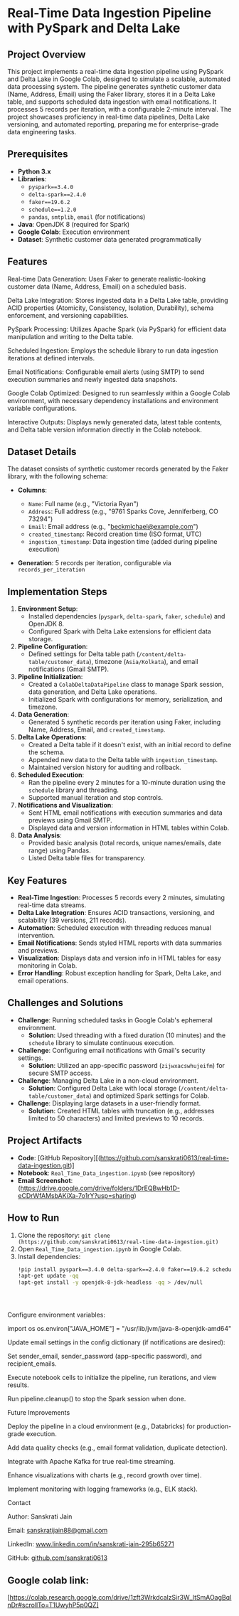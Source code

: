 # Real-Time Data Ingestion Pipeline with PySpark and Delta Lake

## Project Overview
This project implements a real-time data ingestion pipeline using PySpark and Delta Lake in Google Colab, designed to simulate a scalable, automated data processing system. The pipeline generates synthetic customer data (Name, Address, Email) using the Faker library, stores it in a Delta Lake table, and supports scheduled data ingestion with email notifications. It processes 5 records per iteration, with a configurable 2-minute interval. The project showcases proficiency in real-time data pipelines, Delta Lake versioning, and automated reporting, preparing me for enterprise-grade data engineering tasks.

## Prerequisites
- **Python 3.x**
- **Libraries**:
  - `pyspark==3.4.0`
  - `delta-spark==2.4.0`
  - `faker==19.6.2`
  - `schedule==1.2.0`
  - `pandas`, `smtplib`, `email` (for notifications)
- **Java**: OpenJDK 8 (required for Spark)
- **Google Colab**: Execution environment
- **Dataset**: Synthetic customer data generated programmatically

## Features
Real-time Data Generation: Uses Faker to generate realistic-looking customer data (Name, Address, Email) on a scheduled basis.

Delta Lake Integration: Stores ingested data in a Delta Lake table, providing ACID properties (Atomicity, Consistency, Isolation, Durability), schema enforcement, and versioning capabilities.

PySpark Processing: Utilizes Apache Spark (via PySpark) for efficient data manipulation and writing to the Delta table.

Scheduled Ingestion: Employs the schedule library to run data ingestion iterations at defined intervals.

Email Notifications: Configurable email alerts (using SMTP) to send execution summaries and newly ingested data snapshots.

Google Colab Optimized: Designed to run seamlessly within a Google Colab environment, with necessary dependency installations and environment variable configurations.

Interactive Outputs: Displays newly generated data, latest table contents, and Delta table version information directly in the Colab notebook.

## Dataset Details
The dataset consists of synthetic customer records generated by the Faker library, with the following schema:
- **Columns**:
  - `Name`: Full name (e.g., "Victoria Ryan")
  - `Address`: Full address (e.g., "9761 Sparks Cove, Jenniferberg, CO 73294")
  - `Email`: Email address (e.g., "beckmichael@example.com")
  - `created_timestamp`: Record creation time (ISO format, UTC)
  - `ingestion_timestamp`: Data ingestion time (added during pipeline execution)

- **Generation**: 5 records per iteration, configurable via `records_per_iteration`

## Implementation Steps
1. **Environment Setup**:
   - Installed dependencies (`pyspark`, `delta-spark`, `faker`, `schedule`) and OpenJDK 8.
   - Configured Spark with Delta Lake extensions for efficient data storage.
2. **Pipeline Configuration**:
   - Defined settings for Delta table path (`/content/delta-table/customer_data`), timezone (`Asia/Kolkata`), and email notifications (Gmail SMTP).
3. **Pipeline Initialization**:
   - Created a `ColabDeltaDataPipeline` class to manage Spark session, data generation, and Delta Lake operations.
   - Initialized Spark with configurations for memory, serialization, and timezone.
4. **Data Generation**:
   - Generated 5 synthetic records per iteration using Faker, including Name, Address, Email, and `created_timestamp`.
5. **Delta Lake Operations**:
   - Created a Delta table if it doesn't exist, with an initial record to define the schema.
   - Appended new data to the Delta table with `ingestion_timestamp`.
   - Maintained version history for auditing and rollback.
6. **Scheduled Execution**:
   - Ran the pipeline every 2 minutes for a 10-minute duration using the `schedule` library and threading.
   - Supported manual iteration and stop controls.
7. **Notifications and Visualization**:
   - Sent HTML email notifications with execution summaries and data previews using Gmail SMTP.
   - Displayed data and version information in HTML tables within Colab.
8. **Data Analysis**:
   - Provided basic analysis (total records, unique names/emails, date range) using Pandas.
   - Listed Delta table files for transparency.

## Key Features
- **Real-Time Ingestion**: Processes 5 records every 2 minutes, simulating real-time data streams.
- **Delta Lake Integration**: Ensures ACID transactions, versioning, and scalability (39 versions, 211 records).
- **Automation**: Scheduled execution with threading reduces manual intervention.
- **Email Notifications**: Sends styled HTML reports with data summaries and previews.
- **Visualization**: Displays data and version info in HTML tables for easy monitoring in Colab.
- **Error Handling**: Robust exception handling for Spark, Delta Lake, and email operations.

## Challenges and Solutions
- **Challenge**: Running scheduled tasks in Google Colab's ephemeral environment.
  - **Solution**: Used threading with a fixed duration (10 minutes) and the `schedule` library to simulate continuous execution.
- **Challenge**: Configuring email notifications with Gmail's security settings.
  - **Solution**: Utilized an app-specific password (`zijwxacswhujeifm`) for secure SMTP access.
- **Challenge**: Managing Delta Lake in a non-cloud environment.
  - **Solution**: Configured Delta Lake with local storage (`/content/delta-table/customer_data`) and optimized Spark settings for Colab.
- **Challenge**: Displaying large datasets in a user-friendly format.
  - **Solution**: Created HTML tables with truncation (e.g., addresses limited to 50 characters) and limited previews to 10 records.

## Project Artifacts
- **Code**: [GitHub Repository][(https://github.com/sanskrati0613/real-time-data-ingestion.git)]
- **Notebook**: `Real_Time_Data_ingestion.ipynb` (see repository)
- **Email Screenshot**: (https://drive.google.com/drive/folders/1DrEQBwHb1D-eCDrWfAMsbAKiXa-7o1rY?usp=sharing)

## How to Run
1. Clone the repository: `git clone (https://github.com/sanskrati0613/real-time-data-ingestion.git)`
2. Open `Real_Time_Data_ingestion.ipynb` in Google Colab.
3. Install dependencies:
   ```bash
   !pip install pyspark==3.4.0 delta-spark==2.4.0 faker==19.6.2 schedule==1.2.0
   !apt-get update -qq
   !apt-get install -y openjdk-8-jdk-headless -qq > /dev/null





Configure environment variables:

import os
os.environ["JAVA_HOME"] = "/usr/lib/jvm/java-8-openjdk-amd64"



Update email settings in the config dictionary (if notifications are desired):





Set sender_email, sender_password (app-specific password), and recipient_emails.



Execute notebook cells to initialize the pipeline, run iterations, and view results.



Run pipeline.cleanup() to stop the Spark session when done.

Future Improvements





Deploy the pipeline in a cloud environment (e.g., Databricks) for production-grade execution.



Add data quality checks (e.g., email format validation, duplicate detection).



Integrate with Apache Kafka for true real-time streaming.



Enhance visualizations with charts (e.g., record growth over time).



Implement monitoring with logging frameworks (e.g., ELK stack).

Contact





Author: Sanskrati Jain



Email: sanskratijain88@gmail.com



LinkedIn: www.linkedin.com/in/sanskrati-jain-295b65271



GitHub: [github.com/sanskrati0613](https://github.com/sanskrati0613)

 ## Google colab link: 
 [https://colab.research.google.com/drive/1zft3WrkdcalzSir3W_ltSmAOagBqInDr#scrollTo=T1UwyhP5p0QZ]

